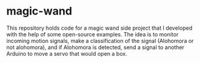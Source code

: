 # magic-wand

This repository holds code for a magic wand side project that I developed with the help of some open-source examples. The idea is to monitor incoming motion signals, make a classification of the signal (Alohomora or not alohomora), and if Alohomora is detected, send a signal to another Arduino to move a servo that would open a box. 
